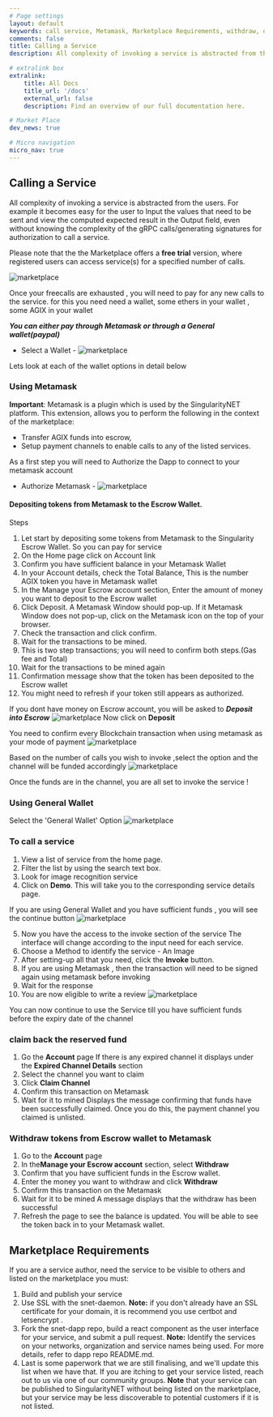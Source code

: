 ```yaml
---
# Page settings
layout: default
keywords: call service, Metamask, Marketplace Requirements, withdraw, deposit, paypal, Depositing tokens, Escrow Wallet
comments: false
title: Calling a Service
description: All complexity of invoking a service is abstracted from the users.

# extralink box
extralink:
    title: All Docs
    title_url: '/docs'
    external_url: false
    description: Find an overview of our full documentation here.

# Market Place
dev_news: true

# Micro navigation
micro_nav: true
---
```


## Calling a Service

All complexity of invoking a service is abstracted from the users.
For example it becomes easy for the user to Input the values that need to be sent and view the computed expected result in the Output field, even without knowing the complexity of the gRPC calls/generating signatures for authorization to call a service.

Please note that the the Marketplace offers a **free trial** version, where registered users can access service(s) for a specified number of calls.

![marketplace](/assets/img/dapp/free_call_feature.png)

Once your freecalls are exhausted , you will need to pay for any new calls to the service. for this you need need a wallet, some ethers in your wallet , some AGIX in your wallet

**_You can either pay through Metamask or through a General wallet(paypal)_**

-   Select a Wallet -
    ![marketplace](/assets/img/dapp/select_awallet.png)

Lets look at each of the wallet options in detail below

### Using Metamask

**Important**: Metamask is a plugin which is used by the SingularityNET platform. This extension, allows you to perform the following in the context of the marketplace:

-   Transfer AGIX funds into escrow,
-   Setup payment channels to enable calls to any of the listed services.

As a first step you will need to Authorize the Dapp to connect to your metamask account

-   Authorize Metamask -
    ![marketplace](/assets/img/dapp/authorize_metamask.png)

#### Depositing tokens from Metamask to the Escrow Wallet.

Steps

1. Let start by depositing some tokens from Metamask to the Singularity Escrow Wallet. So you can pay for service
2. On the Home page click on Account link
3. Confirm you have sufficient balance in your Metamask Wallet
4. In your Account details, check the Total Balance, This is the number AGIX token you have in Metamask wallet
5. In the Manage your Escrow account section, Enter the amount of money you want to deposit to the Escrow wallet
6. Click Deposit. A Metamask Window should pop-up. If it Metamask Window does not pop-up, click on the Metamask icon on the top of your browser.
7. Check the transaction and click confirm.
8. Wait for the transactions to be mined.
9. This is two step transactions; you will need to confirm both steps.(Gas fee and Total)
10. Wait for the transactions to be mined again
11. Confirmation message show that the token has been deposited to the Escrow wallet
12. You might need to refresh if your token still appears as authorized.

If you dont have money on Escrow account, you will be asked to **_Deposit into Escrow_**
![marketplace](/assets/img/dapp/depositinEscrow.png)
Now click on **Deposit**

You need to confirm every Blockchain transaction when using metamask as your mode of payment
![marketplace](/assets/img/dapp/confirmationfrommetamask.png)

Based on the number of calls you wish to invoke ,select the option and the channel will be
funded accordingly
![marketplace](/assets/img/dapp/metamaskmultiplecalls.png)

Once the funds are in the channel, you are all set to invoke the service !

### Using General Wallet

Select the 'General Wallet' Option
![marketplace](/assets/img/dapp/marketplaceimage.gif)

### To call a service

1. View a list of service from the home page.
2. Filter the list by using the search text box.
3. Look for image recognition service
4. Click on **Demo**.
   This will take you to the corresponding service details page.

If you are using General Wallet and you have sufficient funds , you will see the continue button
![marketplace](/assets/img/dapp/generalwalletUse.png)

5. Now you have the access to the invoke section of the service
   The interface will change according to the input need for each service.
6. Choose a Method to identify the service - An Image
7. After setting-up all that you need, click the **Invoke** button.
8. If you are using Metamask , then the transaction will need to be signed again using metamask before invoking
9. Wait for the response
10. You are now eligible to write a review
    ![marketplace](/assets/img/dapp/reviewscree.png)

You can now continue to use the Service till you have sufficient funds before the expiry date of the channel

### claim back the reserved fund

1. Go the **Account** page
   If there is any expired channel it displays under the **Expired Channel Details** section
2. Select the channel you want to claim
3. Click **Claim Channel**
4. Confirm this transaction on Metamask
5. Wait for it to mined
   Displays the message confirming that funds have been successfully claimed. Once you do this, the payment channel you claimed is unlisted.

### Withdraw tokens from Escrow wallet to Metamask

1. Go to the **Account** page
2. In the**Manage your Escrow account** section, select **Withdraw**
3. Confirm that you have sufficient funds in the Escrow wallet.
4. Enter the money you want to withdraw and click **Withdraw**
5. Confirm this transaction on the Metamask
6. Wait for it to be mined
   A message displays that the withdraw has been successful
7. Refresh the page to see the balance is updated.
   You will be able to see the token back in to your Metamask wallet.

## Marketplace Requirements

If you are a service author, need the service to be visible to others and listed on the marketplace you must:

1. Build and publish your service
2. Use SSL with the snet-daemon.
   **Note:** if you don't already have an SSL certificate for your domain, it is recommend you use certbot and letsencrypt .
3. Fork the snet-dapp repo, build a react component as the user interface for your service, and submit a pull request.
   **Note:** Identify the services on your networks, organization and service names being used. For more details, refer to dapp repo README.md.
4. Last is some paperwork that we are still finalising, and we'll update this list when we have that. If you are itching to get your service listed, reach out to us via one of our community groups.
   **Note** that your service can be published to SingularityNET without being listed on the marketplace, but your service may be less discoverable to potential customers if it is not listed.
